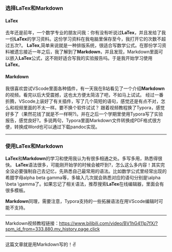 <h3>选择LaTex和Markdown</h3>
<h4>LaTex</h4>
<p>去年还是前年，一个数学专业的朋友问我：你有没有听说过<strong>LaTex</strong>，并且发给了我一份<strong>LaTex</strong>的学习资料。这份学习资料在我电脑里保存至今，我打开它的次数不超过五次?。
<strong>LaTex</strong>,简单来说就是一种排版系统，很适合写数学公式。在那份学习资料被遗忘接近一年之后，我了解到了<strong>Markdown</strong>，并且发现，Markdown里面可以嵌入<strong>LaTex</strong>公式，这不刚好适合写我的实验报告吗。于是我开始学习使用<strong>LaTex</strong>。</p>
<h4>Markdown</h4>
<p>我很喜欢尝试VScode里面各种插件，有一天我在B站看见了一个介绍<strong>Markdown</strong>的视频。看完以后大受震撼，这也太方便太简洁了吧，不如马上试试。
经过一番折腾，VScode上装好了有关插件，写了几个简短的语句，感觉还是有点不对，怎么和视频里面的不太一样。要不换个软件试试？
跟着视频教程换了Typora，感觉好多了（果然花钱了就是不一样啊?)。并在之后一个学期里使用Typora写了实验报告，感觉良好?。多说两句，Typora里面Markdown文件转换成PDF格式很方便，转换成Word也可以通过下载pandoc实现。</p>
<hr />
<h3>使用LaTex和Markdown</h3>
<p><strong>LaTex</strong>和<strong>Markdown</strong>的学习和使用我认为有很多相通之处。多写多用，熟悉得很快。
<strong>LaTex</strong>语法很多，可能刚开始学的时候会被吓到?，怎么这么多内容！其实完全没必要强制自己去记忆，先熟悉自己最常用的语法。比如数学公式里经常出现的希腊字母alpha beta gamma等，多输入几次就会熟悉对应的语句分别是\alpha \beta \gamma了。如果忘记了相关语法，推荐搜索<strong>LaTex</strong>在线编辑器，里面会有很多模板。</p>
<p><strong>Markdown</strong>同理，需要注意，Typora支持的一些拓展语法在用VScode编辑时可能不支持。</p>
<hr />
<p>Markdown视频教程链接：<a href="https://www.bilibili.com/video/BV1hG411p7fX/?spm_id_from=333.880.my_history.page.click"><a href="https://www.bilibili.com/video/BV1hG411p7fX/?spm_id_from=333.880.my_history.page.click">https://www.bilibili.com/video/BV1hG411p7fX/?spm_id_from=333.880.my_history.page.click</a></a></p>
<hr />
<p>这篇文章就是用Markdown写的！✌️</p>
